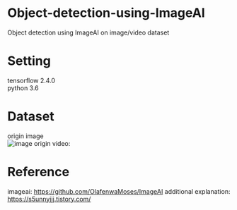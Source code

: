 # Object-detection-using-ImageAI
Object detection using ImageAI on image/video dataset

# Setting  
tensorflow 2.4.0  
python 3.6

# Dataset
origin image<br/>
![image](https://user-images.githubusercontent.com/70457520/166922496-a4b6cd7f-a915-4659-97c9-2d28b07db855.jpg)
origin video:

# Reference  
imageai: https://github.com/OlafenwaMoses/ImageAI
additional explanation: https://s5unnyjjj.tistory.com/

